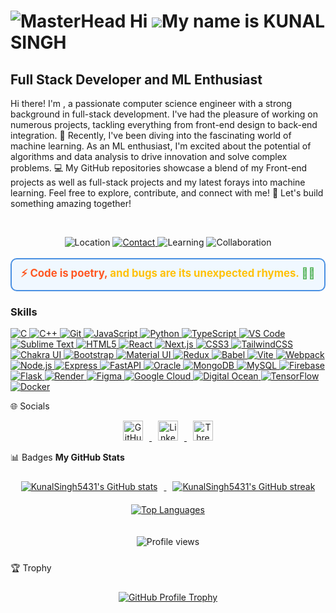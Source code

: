 ![MasterHead](https://user-images.githubusercontent.com/66934377/223913733-deb1d974-787d-43c4-b60d-eff538aa161e.gif)
Hi ![](https://user-images.githubusercontent.com/18350557/176309783-0785949b-9127-417c-8b55-ab5a4333674e.gif)My name is KUNAL SINGH
===================================================================================================================================

Full Stack Developer and ML Enthusiast
--------------------------------------

Hi there! I'm , a passionate computer science engineer with a strong background in full-stack development. I've had the pleasure of working on numerous projects, tackling everything from front-end design to back-end integration. 🚀 Recently, I've been diving into the fascinating world of machine learning. As an ML enthusiast, I'm excited about the potential of algorithms and data analysis to drive innovation and solve complex problems. 💻 My GitHub repositories showcase a blend of my Front-end projects as well as full-stack projects and my latest forays into machine learning. Feel free to explore, contribute, and connect with me! 🌟 Let's build something amazing together!

<br>

<p align="center">
  <img src="https://img.shields.io/badge/Location-Kolkata,%20India-brightgreen" alt="Location" />
  <a href="mailto:kunalsingh5431@gmail.com">
    <img src="https://img.shields.io/badge/Contact-kunalsingh5431@gmail.com-blue" alt="Contact" />
  </a>
  <img src="https://img.shields.io/badge/Learning-Machine%20Learning-orange" alt="Learning" />
  <img src="https://img.shields.io/badge/Collaboration-Open%20to%20Fullstack%20Projects-yellow" alt="Collaboration" />
</p>
<p align="center" style="font-size: 1.2em; font-weight: bold; padding: 10px; border-radius: 10px; background-color: #f0f8ff; border: 2px solid #4A90E2; color: #333;">
  <span style="color: #FF5722;">⚡ Code is poetry,</span> 
  <span style="color: #FFC107;">and bugs are its unexpected rhymes.</span> 
  <span style="color: #4CAF50;">🐞✨</span>
</p>



### Skills


<p align="left">
  <a href="https://docs.microsoft.com/en-us/cpp/?view=msvc-170" target="_blank" rel="noreferrer">
    <img src="https://img.shields.io/badge/C-00599C?style=for-the-badge&logo=c&logoColor=white" alt="C" />
  </a>
  <a href="https://docs.microsoft.com/en-us/cpp/?view=msvc-170" target="_blank" rel="noreferrer">
    <img src="https://img.shields.io/badge/C%2B%2B-00599C?style=for-the-badge&logo=c%2B%2B&logoColor=white" alt="C++" />
  </a>
  <a href="https://git-scm.com/" target="_blank" rel="noreferrer">
    <img src="https://img.shields.io/badge/Git-F05032?style=for-the-badge&logo=git&logoColor=white" alt="Git" />
  </a>
  <a href="https://developer.mozilla.org/en-US/docs/Web/JavaScript" target="_blank" rel="noreferrer">
    <img src="https://img.shields.io/badge/JavaScript-F7DF1E?style=for-the-badge&logo=javascript&logoColor=black" alt="JavaScript" />
  </a>
  <a href="https://www.python.org/" target="_blank" rel="noreferrer">
    <img src="https://img.shields.io/badge/Python-3776AB?style=for-the-badge&logo=python&logoColor=white" alt="Python" />
  </a>
  <a href="https://www.typescriptlang.org/" target="_blank" rel="noreferrer">
    <img src="https://img.shields.io/badge/TypeScript-3178C6?style=for-the-badge&logo=typescript&logoColor=white" alt="TypeScript" />
  </a>
  <a href="https://code.visualstudio.com/" target="_blank" rel="noreferrer">
    <img src="https://img.shields.io/badge/VS%20Code-0078D4?style=for-the-badge&logo=visual-studio-code&logoColor=white" alt="VS Code" />
  </a>
  <a href="https://www.sublimetext.com/index2" target="_blank" rel="noreferrer">
    <img src="https://img.shields.io/badge/Sublime%20Text-FF9800?style=for-the-badge&logo=sublime-text&logoColor=white" alt="Sublime Text" />
  </a>
  <a href="https://developer.mozilla.org/en-US/docs/Glossary/HTML5" target="_blank" rel="noreferrer">
    <img src="https://img.shields.io/badge/HTML5-E34F26?style=for-the-badge&logo=html5&logoColor=white" alt="HTML5" />
  </a>
  <a href="https://reactjs.org/" target="_blank" rel="noreferrer">
    <img src="https://img.shields.io/badge/React-61DAFB?style=for-the-badge&logo=react&logoColor=black" alt="React" />
  </a>
  <a href="https://nextjs.org/docs" target="_blank" rel="noreferrer">
    <img src="https://img.shields.io/badge/Next.js-000000?style=for-the-badge&logo=next.js&logoColor=white" alt="Next.js" />
  </a>
  <a href="https://www.w3.org/TR/CSS/#css" target="_blank" rel="noreferrer">
    <img src="https://img.shields.io/badge/CSS3-1572B6?style=for-the-badge&logo=css3&logoColor=white" alt="CSS3" />
  </a>
  <a href="https://tailwindcss.com/" target="_blank" rel="noreferrer">
    <img src="https://img.shields.io/badge/Tailwind%20CSS-06B6D4?style=for-the-badge&logo=tailwindcss&logoColor=white" alt="TailwindCSS" />
  </a>
  <a href="https://chakra-ui.com/" target="_blank" rel="noreferrer">
    <img src="https://img.shields.io/badge/Chakra%20UI-319795?style=for-the-badge&logo=chakraui&logoColor=white" alt="Chakra UI" />
  </a>
  <a href="https://getbootstrap.com/" target="_blank" rel="noreferrer">
    <img src="https://img.shields.io/badge/Bootstrap-7952B3?style=for-the-badge&logo=bootstrap&logoColor=white" alt="Bootstrap" />
  </a>
  <a href="https://mui.com/" target="_blank" rel="noreferrer">
    <img src="https://img.shields.io/badge/Material%20UI-007FFF?style=for-the-badge&logo=mui&logoColor=white" alt="Material UI" />
  </a>
  <a href="https://redux.js.org/" target="_blank" rel="noreferrer">
    <img src="https://img.shields.io/badge/Redux-764ABC?style=for-the-badge&logo=redux&logoColor=white" alt="Redux" />
  </a>
  <a href="https://babeljs.io/" target="_blank" rel="noreferrer">
    <img src="https://img.shields.io/badge/Babel-F9DC3E?style=for-the-badge&logo=babel&logoColor=black" alt="Babel" />
  </a>
  <a href="https://vitejs.dev/" target="_blank" rel="noreferrer">
    <img src="https://img.shields.io/badge/Vite-646CFF?style=for-the-badge&logo=vite&logoColor=white" alt="Vite" />
  </a>
  <a href="https://webpack.js.org/" target="_blank" rel="noreferrer">
    <img src="https://img.shields.io/badge/Webpack-8DD6F9?style=for-the-badge&logo=webpack&logoColor=black" alt="Webpack" />
  </a>
  <a href="https://nodejs.org/en/" target="_blank" rel="noreferrer">
    <img src="https://img.shields.io/badge/Node.js-339933?style=for-the-badge&logo=node.js&logoColor=white" alt="Node.js" />
  </a>
  <a href="https://expressjs.com/" target="_blank" rel="noreferrer">
    <img src="https://img.shields.io/badge/Express-000000?style=for-the-badge&logo=express&logoColor=white" alt="Express" />
  </a>
  <a href="https://fastapi.tiangolo.com/" target="_blank" rel="noreferrer">
    <img src="https://img.shields.io/badge/FastAPI-009688?style=for-the-badge&logo=fastapi&logoColor=white" alt="FastAPI" />
  </a>
  <a href="https://www.oracle.com/uk/index.html" target="_blank" rel="noreferrer">
    <img src="https://img.shields.io/badge/Oracle-F80000?style=for-the-badge&logo=oracle&logoColor=black" alt="Oracle" />
  </a>
  <a href="https://www.mongodb.com/" target="_blank" rel="noreferrer">
    <img src="https://img.shields.io/badge/MongoDB-47A248?style=for-the-badge&logo=mongodb&logoColor=white" alt="MongoDB" />
  </a>
  <a href="https://www.mysql.com/" target="_blank" rel="noreferrer">
    <img src="https://img.shields.io/badge/MySQL-4479A1?style=for-the-badge&logo=mysql&logoColor=white" alt="MySQL" />
  </a>
  <a href="https://firebase.google.com/" target="_blank" rel="noreferrer">
    <img src="https://img.shields.io/badge/Firebase-FFCA28?style=for-the-badge&logo=firebase&logoColor=black" alt="Firebase" />
  </a>
  <a href="https://flask.palletsprojects.com/en/2.0.x/" target="_blank" rel="noreferrer">
    <img src="https://img.shields.io/badge/Flask-000000?style=for-the-badge&logo=flask&logoColor=white" alt="Flask" />
  </a>
  <a href="https://render.com/" target="_blank" rel="noreferrer">
    <img src="https://img.shields.io/badge/Render-46E3B7?style=for-the-badge&logo=render&logoColor=white" alt="Render" />
  </a>
  <a href="https://www.figma.com/" target="_blank" rel="noreferrer">
    <img src="https://img.shields.io/badge/Figma-F24E1E?style=for-the-badge&logo=figma&logoColor=white" alt="Figma" />
  </a>
  <a href="https://cloud.google.com/" target="_blank" rel="noreferrer">
    <img src="https://img.shields.io/badge/Google%20Cloud-4285F4?style=for-the-badge&logo=google-cloud&logoColor=white" alt="Google Cloud" />
  </a>
  <a href="https://www.digitalocean.com" target="_blank" rel="noreferrer">
    <img src="https://img.shields.io/badge/DigitalOcean-0080FF?style=for-the-badge&logo=digitalocean&logoColor=white" alt="Digital Ocean" />
  </a>
  <a href="https://www.tensorflow.org/" target="_blank" rel="noreferrer">
    <img src="https://img.shields.io/badge/TensorFlow-FF6F00?style=for-the-badge&logo=tensorflow&logoColor=white" alt="TensorFlow" />
  </a>
  <a href="https://www.docker.com/" target="_blank" rel="noreferrer">
    <img src="https://img.shields.io/badge/Docker-2496ED?style=for-the-badge&logo=docker&logoColor=white" alt="Docker" />
  </a>
</p>



🌐 Socials
<p align="center">
  <a href="https://www.github.com/KunalSingh5431" target="_blank" rel="noreferrer">
    <img src="https://raw.githubusercontent.com/danielcranney/readme-generator/main/public/icons/socials/github.svg" width="32" height="32" alt="GitHub" style="margin: 0 10px;" />
  </a>
  <a href="https://www.linkedin.com/in/kunal-singh-162467242/" target="_blank" rel="noreferrer">
    <img src="https://raw.githubusercontent.com/danielcranney/readme-generator/main/public/icons/socials/linkedin.svg" width="32" height="32" alt="LinkedIn" style="margin: 0 10px;" />
  </a>
  <a href="https://www.threads.net/@__kunalsingh.__" target="_blank" rel="noreferrer">
    <img src="https://raw.githubusercontent.com/danielcranney/readme-generator/main/public/icons/socials/threads.svg" width="32" height="32" alt="Threads" style="margin: 0 10px;" />
  </a>
</p>
📊 Badges
<b>My GitHub Stats</b>

<p align="center">
  <a href="http://www.github.com/KunalSingh5431">
    <img src="https://github-readme-stats.vercel.app/api?username=KunalSingh5431&show_icons=true&hide=&count_private=true&title_color=0891b2&text_color=ffffff&icon_color=0891b2&bg_color=1c1917&hide_border=true&show_icons=true" alt="KunalSingh5431's GitHub stats" style="margin: 10px;" />
  </a>
  <a href="http://www.github.com/KunalSingh5431">
    <img src="https://github-readme-streak-stats.herokuapp.com/?user=KunalSingh5431&stroke=ffffff&background=1c1917&ring=0891b2&fire=0891b2&currStreakNum=ffffff&currStreakLabel=0891b2&sideNums=ffffff&sideLabels=ffffff&dates=ffffff&hide_border=true" alt="KunalSingh5431's GitHub streak" style="margin: 10px;" />
  </a>
  <a href="https://github.com/KunalSingh5431">
    <img src="https://github-readme-stats.vercel.app/api/top-langs/?username=KunalSingh5431&langs_count=10&title_color=0891b2&text_color=ffffff&icon_color=0891b2&bg_color=1c1917&hide_border=true&locale=en&custom_title=Top%20%Languages" alt="Top Languages" style="margin: 10px;" />
  </a>
</p>
<p align="center">
  <img src="https://komarev.com/ghpvc/?username=kunalsingh5431&label=Profile%20views&color=0e75b6&style=flat" alt="Profile views" style="margin: 10px;" />
</p>
🏆 Trophy
<p align="center">
  <a href="https://github.com/ryo-ma/github-profile-trophy" target="_blank">
    <img src="https://github-profile-trophy.vercel.app/?username=kunalsingh5431" alt="GitHub Profile Trophy" style="margin: 10px;" />
  </a>
</p>
